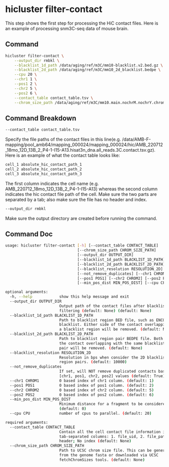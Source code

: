 # hicluster filter-contact
This step shows the first step for processing the HiC contact files. Here is an example of processing snm3C-seq data of mouse brain.

## Command
```bash
hicluster filter-contact \
    --output_dir rmbkl \
    --blacklist_1d_path /data/aging/ref/m3C/mm10-blacklist.v2.bed.gz \
    --blacklist_2d_path /data/aging/ref/m3C/mm10_2d_blacklist.bedpe \
    --cpu 20 \
    --chr1 1 \
    --pos1 2 \
    --chr2 5 \
    --pos2 6 \
    --contact_table contact_table.tsv \
    --chrom_size_path /data/aging/ref/m3C/mm10.main.nochrM.nochrY.chrom.sizes 
```

## Command  Breakdown

```bash
--contact_table contact_table.tsv
```
Specify the file paths of the contact files in this line(e.g. /data/AMB-F-mapping/pool_amb64/mapping_000024/mapping_000024/hic/AMB_220712_18mo_12D_13B_2_P4-1-I15-A13.hisat3n_dna.all_reads.3C.contact.tsv.gz). Here is an example of what the contact table looks like:

```bash
cell_1 absolute_hic_contact_path_1
cell_2 absolute_hic_contact_path_2
cell_3 absolute_hic_contact_path_3
```
The first column indicates the cell name (e.g. AMB_220712_18mo_12D_13B_2_P4-1-I15-A13) whereas the second column indicates the hic contact file path of the cell. Make sure the two parts are separated by a tab; also make sure the file has no header and index.

```bash
--output_dir rmbkl
```
Make sure the output directory are created before running the command. 

## Command Doc
```bash
usage: hicluster filter-contact [-h] [--contact_table CONTACT_TABLE]
                                [--chrom_size_path CHROM_SIZE_PATH]
                                [--output_dir OUTPUT_DIR]
                                [--blacklist_1d_path BLACKLIST_1D_PATH]
                                [--blacklist_2d_path BLACKLIST_2D_PATH]
                                [--blacklist_resolution RESOLUTION_2D]
                                [--not_remove_duplicates] [--chr1 CHROM1]
                                [--pos1 POS1] [--chr2 CHROM2] [--pos2 POS2]
                                [--min_pos_dist MIN_POS_DIST] [--cpu CPU]

optional arguments:
  -h, --help            show this help message and exit
  --output_dir OUTPUT_DIR
                        Output path of the contact files after blacklist
                        filtering (default: None) (default: None)
  --blacklist_1d_path BLACKLIST_1D_PATH
                        Path to blacklist region BED file, such as ENCODE
                        blacklist. Either side of the contact overlapping with
                        a blacklist region will be removed. (default: None)
  --blacklist_2d_path BLACKLIST_2D_PATH
                        Path to blacklist region pair BEDPE file. Both side of
                        the contact overlapping with the same blacklist region
                        pair will be removed. (default: None)
  --blacklist_resolution RESOLUTION_2D
                        Resolution in bps when consider the 2D blacklist
                        region pairs. (default: 10000)
  --not_remove_duplicates
                        If set, will NOT remove duplicated contacts based on
                        [chr1, pos1, chr2, pos2] values (default: True)
  --chr1 CHROM1         0 based index of chr1 column. (default: 1)
  --pos1 POS1           0 based index of pos1 column. (default: 2)
  --chr2 CHROM2         0 based index of chr2 column. (default: 5)
  --pos2 POS2           0 based index of pos2 column. (default: 6)
  --min_pos_dist MIN_POS_DIST
                        Minimum distance for a fragment to be considered.
                        (default: 0)
  --cpu CPU             number of cpus to parallel. (default: 20)

required arguments:
  --contact_table CONTACT_TABLE
                        Contain all the cell contact file information in two
                        tab-separated columns: 1. file_uid, 2. file_path. No
                        header; No index (default: None)
  --chrom_size_path CHROM_SIZE_PATH
                        Path to UCSC chrom size file. This can be generated
                        from the genome fasta or downloaded via UCSC
                        fetchChromSizes tools. (default: None)
```
